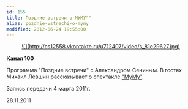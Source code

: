 ```yaml
---
id: 155
title: Поздние встречи о МУМУ""
alias: pozdnie-vstrechi-o-mymy
modified: 2012-06-24 19:55:00
---
```


<figure><a href="http://vk.com/video-15602252_159376811">
![](http://cs12558.vkontakte.ru/u712407/video/s_81e29627.jpg)
</a></figure>

<a href="http://vk.com/video-15602252_159170346"></a>

**Канал 100**

Программа "Поздние встречи" с Александром Сениным. В гостях Михаил Левшин рассказывает о спектакле ["МуМу"](46-mumu.html).

Запись передачи 4 марта 2011г.

28.11.2011

